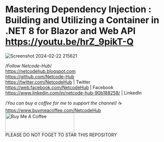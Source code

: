 # Mastering Dependency Injection : Building and Utilizing a Container in .NET 8 for Blazor and Web API https://youtu.be/hrZ_9pikT-Q
![Screenshot 2024-02-22 215621](https://github.com/Netcode-Hub/DemoDIInjectionContainer/assets/110794348/dd5c9b75-52e1-4c79-82ad-0ca834b2158e)

/*Follow Netcode-Hub*/ <br/>
https://netcodehub.blogspot.com <br/> 
https://github.com/Netcode-Hub <br/>
https://twitter.com/NetcodeHub | Twitter <br/>
https://web.facebook.com/NetcodeHub | Facebook <br/>
https://www.linkedin.com/in/netcode-hub-90b188258/ | LinkedIn <br/>

/*You can buy a coffee for me to support the channel*/ ☕️ <br/>
https://www.buymeacoffee.com/NetcodeHub <br/>
<a href="https://www.buymeacoffee.com/NetcodeHub" target="_blank"><img src="https://cdn.buymeacoffee.com/buttons/v2/default-yellow.png" alt="Buy Me A Coffee" style="height: 60px !important;width: 217px !important;" ></a> <br/>
PLEASE DO NOT FOGET TO STAR THIS REPOSITORY<br/>
